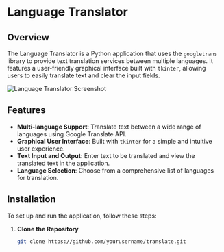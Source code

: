 # Language Translator

## Overview

The Language Translator is a Python application that uses the `googletrans` library to provide text translation services between multiple languages. It features a user-friendly graphical interface built with `tkinter`, allowing users to easily translate text and clear the input fields.

![Language Translator Screenshot]()

## Features

- **Multi-language Support**: Translate text between a wide range of languages using Google Translate API.
- **Graphical User Interface**: Built with `tkinter` for a simple and intuitive user experience.
- **Text Input and Output**: Enter text to be translated and view the translated text in the application.
- **Language Selection**: Choose from a comprehensive list of languages for translation.

## Installation

To set up and run the application, follow these steps:

1. **Clone the Repository**

   ```bash
   git clone https://github.com/yourusername/translate.git
